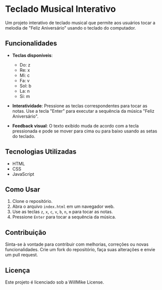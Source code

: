 # Teclado Musical Interativo

Um projeto interativo de teclado musical que permite aos usuários tocar a melodia de "Feliz Aniversário" usando o teclado do computador. 

## Funcionalidades

- **Teclas disponíveis**: 
  - Do: z
  - Re: x
  - Mi: c
  - Fa: v
  - Sol: b
  - La: n
  - Si: m

- **Interatividade**: Pressione as teclas correspondentes para tocar as notas. Use a tecla "Enter" para executar a sequência da música "Feliz Aniversário".

- **Feedback visual**: O texto exibido muda de acordo com a tecla pressionada e pode se mover para cima ou para baixo usando as setas do teclado.

## Tecnologias Utilizadas

- HTML
- CSS
- JavaScript

## Como Usar

1. Clone o repositório.
2. Abra o arquivo `index.html` em um navegador web.
3. Use as teclas `z`, `x`, `c`, `v`, `b`, `n`, `m` para tocar as notas.
4. Pressione `Enter` para tocar a sequência da música.

## Contribuição

Sinta-se à vontade para contribuir com melhorias, correções ou novas funcionalidades. Crie um fork do repositório, faça suas alterações e envie um pull request.

## Licença

Este projeto é licenciado sob a WillMike License.
